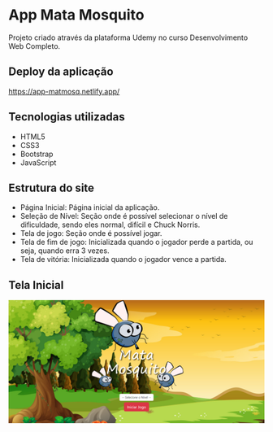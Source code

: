# App Mata Mosquito
Projeto criado através da plataforma Udemy no curso Desenvolvimento Web Completo.
## Deploy da aplicação

https://app-matmosq.netlify.app/

## Tecnologias utilizadas

+ HTML5
+ CSS3
+ Bootstrap
+ JavaScript

## Estrutura do site

+ Página Inicial: Página inicial da aplicação.
+ Seleção de Nível: Seção onde é possível selecionar o nível de dificuldade, sendo eles normal, difícil e Chuck Norris.
+ Tela de jogo: Seção onde é possível jogar.
+ Tela de fim de jogo: Inicializada quando o jogador perde a partida, ou seja, quando erra 3 vezes.
+ Tela de vitória: Inicializada quando o jogador vence a partida.

## Tela Inicial

<img src="imagens/tela_inicial.png" alt = "tela inicial app mata mosquito">

